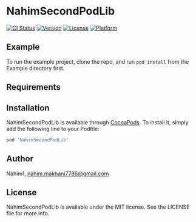 # NahimSecondPodLib

[![CI Status](https://img.shields.io/travis/Nahim1/NahimSecondPodLib.svg?style=flat)](https://travis-ci.org/Nahim1/NahimSecondPodLib)
[![Version](https://img.shields.io/cocoapods/v/NahimSecondPodLib.svg?style=flat)](https://cocoapods.org/pods/NahimSecondPodLib)
[![License](https://img.shields.io/cocoapods/l/NahimSecondPodLib.svg?style=flat)](https://cocoapods.org/pods/NahimSecondPodLib)
[![Platform](https://img.shields.io/cocoapods/p/NahimSecondPodLib.svg?style=flat)](https://cocoapods.org/pods/NahimSecondPodLib)

## Example

To run the example project, clone the repo, and run `pod install` from the Example directory first.

## Requirements

## Installation

NahimSecondPodLib is available through [CocoaPods](https://cocoapods.org). To install
it, simply add the following line to your Podfile:

```ruby
pod 'NahimSecondPodLib'
```

## Author

Nahim1, nahim.makhani7786@gmail.com

## License

NahimSecondPodLib is available under the MIT license. See the LICENSE file for more info.
